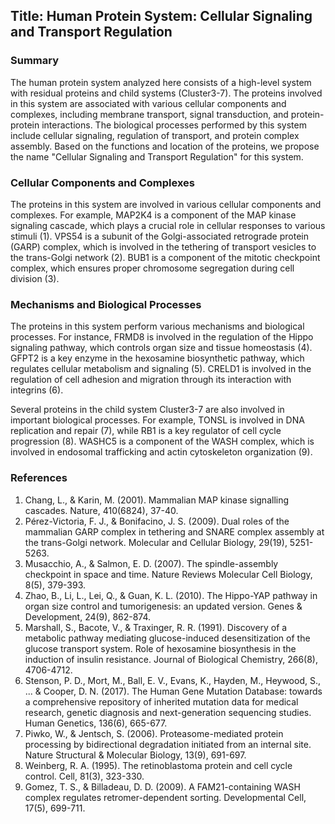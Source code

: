 ## Title: Human Protein System: Cellular Signaling and Transport Regulation

### Summary

The human protein system analyzed here consists of a high-level system with residual proteins and child systems (Cluster3-7). The proteins involved in this system are associated with various cellular components and complexes, including membrane transport, signal transduction, and protein-protein interactions. The biological processes performed by this system include cellular signaling, regulation of transport, and protein complex assembly. Based on the functions and location of the proteins, we propose the name "Cellular Signaling and Transport Regulation" for this system.

### Cellular Components and Complexes

The proteins in this system are involved in various cellular components and complexes. For example, MAP2K4 is a component of the MAP kinase signaling cascade, which plays a crucial role in cellular responses to various stimuli (1). VPS54 is a subunit of the Golgi-associated retrograde protein (GARP) complex, which is involved in the tethering of transport vesicles to the trans-Golgi network (2). BUB1 is a component of the mitotic checkpoint complex, which ensures proper chromosome segregation during cell division (3).

### Mechanisms and Biological Processes

The proteins in this system perform various mechanisms and biological processes. For instance, FRMD8 is involved in the regulation of the Hippo signaling pathway, which controls organ size and tissue homeostasis (4). GFPT2 is a key enzyme in the hexosamine biosynthetic pathway, which regulates cellular metabolism and signaling (5). CRELD1 is involved in the regulation of cell adhesion and migration through its interaction with integrins (6).

Several proteins in the child system Cluster3-7 are also involved in important biological processes. For example, TONSL is involved in DNA replication and repair (7), while RB1 is a key regulator of cell cycle progression (8). WASHC5 is a component of the WASH complex, which is involved in endosomal trafficking and actin cytoskeleton organization (9).

### References

1. Chang, L., & Karin, M. (2001). Mammalian MAP kinase signalling cascades. Nature, 410(6824), 37-40.
2. Pérez-Victoria, F. J., & Bonifacino, J. S. (2009). Dual roles of the mammalian GARP complex in tethering and SNARE complex assembly at the trans-Golgi network. Molecular and Cellular Biology, 29(19), 5251-5263.
3. Musacchio, A., & Salmon, E. D. (2007). The spindle-assembly checkpoint in space and time. Nature Reviews Molecular Cell Biology, 8(5), 379-393.
4. Zhao, B., Li, L., Lei, Q., & Guan, K. L. (2010). The Hippo-YAP pathway in organ size control and tumorigenesis: an updated version. Genes & Development, 24(9), 862-874.
5. Marshall, S., Bacote, V., & Traxinger, R. R. (1991). Discovery of a metabolic pathway mediating glucose-induced desensitization of the glucose transport system. Role of hexosamine biosynthesis in the induction of insulin resistance. Journal of Biological Chemistry, 266(8), 4706-4712.
6. Stenson, P. D., Mort, M., Ball, E. V., Evans, K., Hayden, M., Heywood, S., ... & Cooper, D. N. (2017). The Human Gene Mutation Database: towards a comprehensive repository of inherited mutation data for medical research, genetic diagnosis and next-generation sequencing studies. Human Genetics, 136(6), 665-677.
7. Piwko, W., & Jentsch, S. (2006). Proteasome-mediated protein processing by bidirectional degradation initiated from an internal site. Nature Structural & Molecular Biology, 13(9), 691-697.
8. Weinberg, R. A. (1995). The retinoblastoma protein and cell cycle control. Cell, 81(3), 323-330.
9. Gomez, T. S., & Billadeau, D. D. (2009). A FAM21-containing WASH complex regulates retromer-dependent sorting. Developmental Cell, 17(5), 699-711.